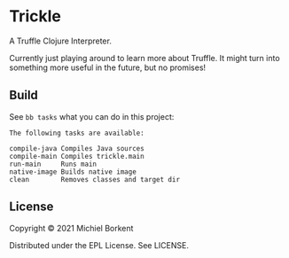 # Trickle

A Truffle Clojure Interpreter.

Currently just playing around to learn more about Truffle. It might turn into
something more useful in the future, but no promises!

## Build

See `bb tasks` what you can do in this project:

``` text
The following tasks are available:

compile-java Compiles Java sources
compile-main Compiles trickle.main
run-main     Runs main
native-image Builds native image
clean        Removes classes and target dir
```

## License

Copyright © 2021 Michiel Borkent

Distributed under the EPL License. See LICENSE.
